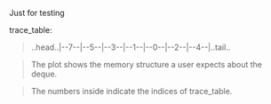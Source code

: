 Just for testing

trace_table:

> ..head..|--7--|--5--|--3--|--1--|--0--|--2--|--4--|..tail..

> The plot shows the memory structure a user expects about the deque.

> The numbers inside indicate the indices of trace_table.
